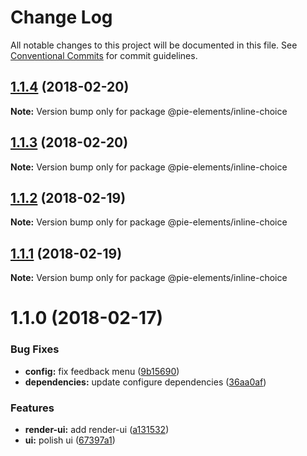 # Change Log

All notable changes to this project will be documented in this file.
See [Conventional Commits](https://conventionalcommits.org) for commit guidelines.

<a name="1.1.4"></a>
## [1.1.4](https://github.com/pieelements/pie-elements/compare/@pie-elements/inline-choice@1.1.3...@pie-elements/inline-choice@1.1.4) (2018-02-20)




**Note:** Version bump only for package @pie-elements/inline-choice

<a name="1.1.3"></a>
## [1.1.3](https://github.com/pieelements/pie-elements/compare/@pie-elements/inline-choice@1.1.2...@pie-elements/inline-choice@1.1.3) (2018-02-20)




**Note:** Version bump only for package @pie-elements/inline-choice

<a name="1.1.2"></a>
## [1.1.2](https://github.com/pieelements/pie-elements/compare/@pie-elements/inline-choice@1.1.1...@pie-elements/inline-choice@1.1.2) (2018-02-19)




**Note:** Version bump only for package @pie-elements/inline-choice

<a name="1.1.1"></a>
## [1.1.1](https://github.com/pieelements/pie-elements/compare/@pie-elements/inline-choice@1.1.0...@pie-elements/inline-choice@1.1.1) (2018-02-19)




**Note:** Version bump only for package @pie-elements/inline-choice

<a name="1.1.0"></a>
# 1.1.0 (2018-02-17)


### Bug Fixes

* **config:** fix feedback menu ([9b15690](https://github.com/pieelements/pie-elements/commit/9b15690))
* **dependencies:** update configure dependencies ([36aa0af](https://github.com/pieelements/pie-elements/commit/36aa0af))


### Features

* **render-ui:** add render-ui ([a131532](https://github.com/pieelements/pie-elements/commit/a131532))
* **ui:** polish ui ([67397a1](https://github.com/pieelements/pie-elements/commit/67397a1))
